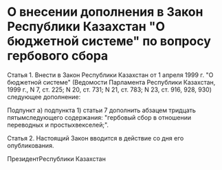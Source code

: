 # О внесении дополнения в Закон Республики Казахстан "О бюджетной системе" по вопросу гербового сбора

Статья 1. Внести в Закон Республики Казахстан от 1 апреля 1999 г. "О бюджетной системе" (Ведомости Парламента Республики Казахстан, 1999 г., N 7, ст. 225; N 20, ст. 731; N 21, ст. 783; N 23, ст. 916, 928, 930) следующее дополнение:

Подпункт а) подпункта 1) статьи 7 дополнить абзацем тридцать пятымследующего содержания: "гербовый сбор в отношении переводных и простыхвекселей;".

Статья 2. Настоящий Закон вводится в действие со дня его опубликования.

ПрезидентРеспублики Казахстан

